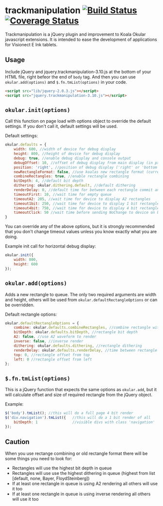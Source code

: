 trackmanipulation [![Build Status](https://travis-ci.org/visionect/koalalib.png?branch=master)](https://travis-ci.org/visionect/koalalib) [![Coverage Status](https://coveralls.io/repos/visionect/koalalib/badge.png)](https://coveralls.io/r/visionect/koalalib)
=========================================================================================================================================

Trackmanipulation is a jQuery plugin and improvement to Koala Okular javascript extensions. It is intended to ease the development of applications for Visionect E Ink tablets.

Usage
-----
Include jQuery and jquery.trackmanipulation-3.10.js at the bottom of your HTML file, right befeor the end of `body` tag. And then you can use `okular.add(options)` and `$.fn.tmList(options)` in your code.

```html
<script src="lib/jquery-2.0.3.js"></script>
<script src="jquery.trackmanipulation-3.10.js"></script>
```


`okular.init(options)`
----------------------
Call this function on page load with options object to override the default settings. If you don't call it, default settings will be used.

Default settings: 

```javascript
okular.defaults = {
    width: 600, //width of device for debug display
    height: 800, //height of device for debug display
    debug: true, //enable debug display and console output
    debugOffset: 10, //offset of debug display from main display (in px)
    position: 'right', //position of debug display ('right' or 'bottom')
    newRectangleFormat: false, //use koalas new rectangle format (currently not supported by device firmware)
    combineRectangles: true, //enable rectangle combining
    bitDepth: 4, //default bit depth
    dithering: okular.dithering.default, //default dithering
    renderDelay: 0, //default time for between each rectangle commit and actual rendering to device
    timeoutFirst: 10, //wait time for empty queue
    timeoutA2: 205, //wait time for device to display A2 rectangles
    timeout1bit: 250, //wait time for device to display 1 bit rectangles
    timeout4bit: 750, //wait time for device to display 4 bit rectangles
    timeoutClick: 50 //wait time before sending NoChange to device on body click if there are no rectangles in queue
}
```

You can override any of the above options, but it is strongly recommended that you don't change timeout values unless you know exactly what you are doing.

Example init call for horizontal debug display:

```javascript
okular.init({
    width: 800,
    height: 600
});
```

`okular.add(options)`
---------------------
Adds a new rectangle to queue. The only two required arguments are width and height, others will be used from `okular.defaultRectangleOptions` or can be overridden.

Default rectangle options:

```javascript
okular.defaultRectangleOptions = {
    combine: okular.defaults.combineRectangles, //combine rectangle with others
    bitDepth: okular.defaults.bitDepth, //rectangle bit depth
    A2: false, //use A2 waveform to render
    inverse: false, //inverse render
    dithering: okular.defaults.dithering, //rectangle dithering
    renderDelay: okular.defaults.renderDelay, //time between rectangle commit and actual rendering to device
    top: 0, //rectangle offset from top
    left: 0 //rectangle offset from left
};
```

`$.fn.tmList(options)`
----------------------
This is a jQuery function that expects the same options as `okular.add`, but it will calculate offset and size of required rectangle from the jQuery object.

Example:

```javascript
$('body').tmList(); //this will do a full page 4 bit render
$('div.navigation').tmList({   //this will do a 1 bit render of all 
    bitDepth: 1                //visible divs with class 'navigation'
});
```

Caution
-------

When you use rectange combining or old rectangle format there will be some things you need to look for:
* Rectangles will use the highest bit depth in queue
* Rectangles will use use the highest dithering in queue (highest from list [default, none, Bayer, FloydSteinberg])
* If at least one rectangle in queue is using A2 rendering all others will use it too
* If at least one rectangle in queue is using inverse rendering all others will use it too